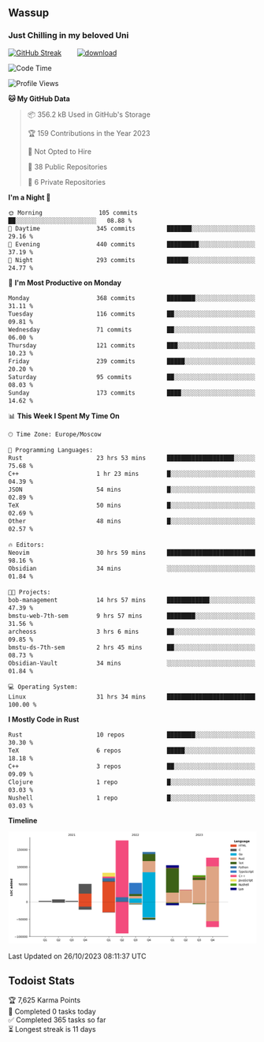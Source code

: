 ## Wassup 
### Just Chilling in my beloved Uni 

<!--
-->

[![GitHub Streak](http://github-readme-streak-stats.herokuapp.com?user=archeoss&theme=shades-of-purple&hide_border=true&date_format=j%20M%5B%20Y%5D)](https://git.io/streak-stats)&nbsp;&nbsp;&nbsp;&nbsp;&nbsp;&nbsp;&nbsp;&nbsp;[![download](https://user-images.githubusercontent.com/68448737/147796309-d8b65b1d-4dde-40d9-b03a-2b42aaa6cd43.jpeg)
](http://bmstu.ru/)

<!--START_SECTION:waka-->
![Code Time](http://img.shields.io/badge/Code%20Time-1%2C957%20hrs%2020%20mins-blue)

![Profile Views](http://img.shields.io/badge/Profile%20Views-0-blue)

**🐱 My GitHub Data** 

> 📦 356.2 kB Used in GitHub's Storage 
 > 
> 🏆 159 Contributions in the Year 2023
 > 
> 🚫 Not Opted to Hire
 > 
> 📜 38 Public Repositories 
 > 
> 🔑 6 Private Repositories 
 > 
**I'm a Night 🦉** 

```text
🌞 Morning                105 commits         ██░░░░░░░░░░░░░░░░░░░░░░░   08.88 % 
🌆 Daytime                345 commits         ███████░░░░░░░░░░░░░░░░░░   29.16 % 
🌃 Evening                440 commits         █████████░░░░░░░░░░░░░░░░   37.19 % 
🌙 Night                  293 commits         ██████░░░░░░░░░░░░░░░░░░░   24.77 % 
```
📅 **I'm Most Productive on Monday** 

```text
Monday                   368 commits         ████████░░░░░░░░░░░░░░░░░   31.11 % 
Tuesday                  116 commits         ██░░░░░░░░░░░░░░░░░░░░░░░   09.81 % 
Wednesday                71 commits          ██░░░░░░░░░░░░░░░░░░░░░░░   06.00 % 
Thursday                 121 commits         ███░░░░░░░░░░░░░░░░░░░░░░   10.23 % 
Friday                   239 commits         █████░░░░░░░░░░░░░░░░░░░░   20.20 % 
Saturday                 95 commits          ██░░░░░░░░░░░░░░░░░░░░░░░   08.03 % 
Sunday                   173 commits         ████░░░░░░░░░░░░░░░░░░░░░   14.62 % 
```


📊 **This Week I Spent My Time On** 

```text
🕑︎ Time Zone: Europe/Moscow

💬 Programming Languages: 
Rust                     23 hrs 53 mins      ███████████████████░░░░░░   75.68 % 
C++                      1 hr 23 mins        █░░░░░░░░░░░░░░░░░░░░░░░░   04.39 % 
JSON                     54 mins             █░░░░░░░░░░░░░░░░░░░░░░░░   02.89 % 
TeX                      50 mins             █░░░░░░░░░░░░░░░░░░░░░░░░   02.69 % 
Other                    48 mins             █░░░░░░░░░░░░░░░░░░░░░░░░   02.57 % 

🔥 Editors: 
Neovim                   30 hrs 59 mins      █████████████████████████   98.16 % 
Obsidian                 34 mins             ░░░░░░░░░░░░░░░░░░░░░░░░░   01.84 % 

🐱‍💻 Projects: 
bob-management           14 hrs 57 mins      ████████████░░░░░░░░░░░░░   47.39 % 
bmstu-web-7th-sem        9 hrs 57 mins       ████████░░░░░░░░░░░░░░░░░   31.56 % 
archeoss                 3 hrs 6 mins        ██░░░░░░░░░░░░░░░░░░░░░░░   09.85 % 
bmstu-ds-7th-sem         2 hrs 45 mins       ██░░░░░░░░░░░░░░░░░░░░░░░   08.73 % 
Obsidian-Vault           34 mins             ░░░░░░░░░░░░░░░░░░░░░░░░░   01.84 % 

💻 Operating System: 
Linux                    31 hrs 34 mins      █████████████████████████   100.00 % 
```

**I Mostly Code in Rust** 

```text
Rust                     10 repos            ████████░░░░░░░░░░░░░░░░░   30.30 % 
TeX                      6 repos             █████░░░░░░░░░░░░░░░░░░░░   18.18 % 
C++                      3 repos             ██░░░░░░░░░░░░░░░░░░░░░░░   09.09 % 
Clojure                  1 repo              █░░░░░░░░░░░░░░░░░░░░░░░░   03.03 % 
Nushell                  1 repo              █░░░░░░░░░░░░░░░░░░░░░░░░   03.03 % 
```



**Timeline**

![Lines of Code chart](https://raw.githubusercontent.com/archeoss/archeoss/master/assets/bar_graph.png)


 Last Updated on 26/10/2023 08:11:37 UTC
<!--END_SECTION:waka-->

## Todoist Stats

<!-- TODO-IST:START -->
🏆  7,625 Karma Points           
🌸  Completed 0 tasks today           
✅  Completed 365 tasks so far           
⏳  Longest streak is 11 days
<!-- TODO-IST:END -->

